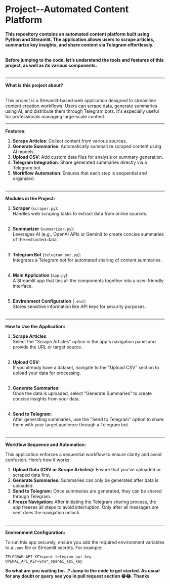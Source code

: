# Project--Automated Content Platform

<table>

**This repository contains an automated content platform built using Python and Streamlit. The application allows users to scrape articles, summarize key insights, and share content via Telegram effortlessly.** <br></br>

**Before jumping to the code, let’s understand the tools and features of this project, as well as its various components.** <br></br>

---

**What is this project about?** <br></br>

This project is a Streamlit-based web application designed to streamline content creation workflows. Users can scrape data, generate summaries using AI, and distribute them through Telegram bots. It's especially useful for professionals managing large-scale content.

---

**Features:** <br>

1. **Scrape Articles**: Collect content from various sources. <br>
2. **Generate Summaries**: Automatically summarize scraped content using AI models. <br>
3. **Upload CSV**: Add custom data files for analysis or summary generation. <br>
4. **Telegram Integration**: Share generated summaries directly via a Telegram bot. <br>
5. **Workflow Automation**: Ensures that each step is sequential and organized. <br></br>

---

**Modules in the Project:** <br>

1. **Scraper** (`scraper.py`): <br>
   Handles web scraping tasks to extract data from online sources. <br></br>

2. **Summarizer** (`summarizer.py`): <br>
   Leverages AI (e.g., OpenAI APIs or Gemini) to create concise summaries of the extracted data. <br></br>

3. **Telegram Bot** (`telegram_bot.py`): <br>
   Integrates a Telegram bot for automated sharing of content summaries. <br></br>

4. **Main Application** (`app.py`): <br>
   A Streamlit app that ties all the components together into a user-friendly interface. <br></br>

5. **Environment Configuration** (`.env`): <br>
   Stores sensitive information like API keys for security purposes. <br></br>

---

**How to Use the Application:** <br>

1. **Scrape Articles**: <br>
   Select the "Scrape Articles" option in the app's navigation panel and provide the URL or target source. <br></br>

2. **Upload CSV**: <br>
   If you already have a dataset, navigate to the "Upload CSV" section to upload your data for processing. <br></br>

3. **Generate Summaries**: <br>
   Once the data is uploaded, select "Generate Summaries" to create concise insights from your data. <br></br>

4. **Send to Telegram**: <br>
   After generating summaries, use the "Send to Telegram" option to share them with your target audience through a Telegram bot. <br></br>

---

**Workflow Sequence and Automation:** <br>

This application enforces a sequential workflow to ensure clarity and avoid confusion. Here’s how it works: <br>

1. **Upload Data (CSV or Scrape Articles):** Ensure that you’ve uploaded or scraped data first. <br>
2. **Generate Summaries:** Summaries can only be generated after data is uploaded. <br>
3. **Send to Telegram:** Once summaries are generated, they can be shared through Telegram. <br>
4. **Freeze Navigation:** After initiating the Telegram sharing process, the app freezes all steps to avoid interruption. Only after all messages are sent does the navigation unlock. <br></br>

---

**Environment Configuration:** <br>

To run this app securely, ensure you add the required environment variables to a `.env` file or Streamlit secrets. For example: <br>

```plaintext
TELEGRAM_API_KEY=your_telegram_api_key
OPENAI_API_KEY=your_openai_api_key
```

**So what are you waiting for...? Jump to the code to get started. As usual for any doubt or query see you in pull request section 😁😂. Thanks**
